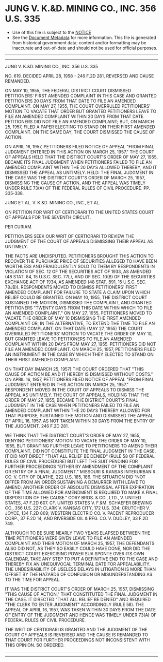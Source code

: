 ---
---

# JUNG V. K.&D. MINING CO., INC. 356 U.S. 335

* Use of this file is subject to the [NOTICE](https://github.com/publicdocs/notice/blob/master/NOTICE)
* See the [Document Metadata](../../../) for more information.
  This file is generated from historical government data; content and/or formatting may be inaccurate and out-of-date and should not be used for official purposes.

----------
----------

JUNG V. K.&D. MINING CO., INC. 356 U.S. 335

NO. 619.  DECIDED APRIL 28, 1958 - 246 F.2D 281, REVERSED AND CAUSE REMANDED.

ON MAY 10, 1955, THE FEDERAL DISTRICT COURT DISMISSED PETITIONERS' FIRST AMENDED COMPLAINT IN THIS CASE AND GRANTED PETITIONERS 20 DAYS FROM THAT DATE TO FILE AN AMENDED COMPLAINT.  ON MAY 27, 1955, THE COURT OVERRULED PETITIONERS' MOTION TO VACATE THAT ORDER BUT GRANTED PETITIONERS LEAVE TO FILE AN AMENDED COMPLAINT WITHIN 20 DAYS FROM THAT DATE.  PETITIONERS DID NOT FILE AN AMENDED COMPLAINT; BUT, ON MARCH 25, 1957, FILED A PAPER ELECTING TO STAND ON THEIR FIRST AMENDED COMPLAINT.  ON THE SAME DAY, THE COURT DISMISSED THE CAUSE OF ACTION.

ON APRIL 16, 1957, PETITIONERS FILED NOTICE OF APPEAL "FROM FINAL JUDGMENT ENTERED IN THIS ACTION ON MARCH 25, 1957."  THE COURT OF APPEALS HELD THAT THE DISTRICT COURT'S ORDER OF MAY 27, 1955, BECAME ITS FINAL JUDGMENT WHEN PETITIONERS FAILED TO FILE AN AMENDED COMPLAINT WITHIN THE 20 DAYS ALLOWED THEREBY, AND IT DISMISSED THE APPEAL AS UNTIMELY.  HELD:  THE FINAL JUDGMENT IN THE CASE WAS THE DISTRICT COURT'S ORDER OF MARCH 25, 1957, DISMISSING THE CAUSE OF ACTION, AND THE APPEAL WAS TIMELY UNDER RULE 73(A) OF THE FEDERAL RULES OF CIVIL PROCEDURE.  PP. 335-338.

JUNG ET AL. V. K.&D. MINING CO., INC., ET AL.

ON PETITION FOR WRIT OF CERTIORARI TO THE UNITED STATES COURT OF APPEALS FOR THE SEVENTH CIRCUIT.

PER CURIAM.

PETITIONERS SEEK OUR WRIT OF CERTIORARI TO REVIEW THE JUDGMENT OF THE COURT OF APPEALS DISMISSING THEIR APPEAL AS UNTIMELY.

THE FACTS ARE UNDISPUTED.  PETITIONERS BROUGHT THIS ACTION TO RECOVER THE PURCHASE PRICE OF SECURITIES ALLEGED TO HAVE BEEN WORTHLESS AND FRAUDULENTLY SOLD TO THEM BY RESPONDENTS IN VIOLATION OF SEC. 12 OF THE SECURITIES ACT OF 1933, AS AMENDED (48 STAT. 84, 15 U.S.C.  SEC. 77L), AND OF SEC. 10(B) OF THE SECURITIES EXCHANGE ACT OF 1934, AS AMENDED (48 STAT.  891, 15 U.S.C. SEC. 78JB)).  RESPONDENTS MOVED TO DISMISS PETITIONERS' FIRST AMENDED COMPLAINT FOR FAILURE TO STATE A CLAIM UPON WHICH RELIEF COULD BE GRANTED.  ON MAY 10, 1955, THE DISTRICT COURT SUSTAINED THE MOTION, DISMISSED THE COMPLAINT, AND GRANTED PETITIONERS "TWENTY DAYS FROM THIS DATE WITHIN WHICH TO FILE AN AMENDED COMPLAINT."  ON MAY 27, 1955, PETITIONERS MOVED TO VACATE THE ORDER OF MAY 10 DISMISSING THE FIRST AMENDED COMPLAINT OR, IN THE ALTERNATIVE, TO EXTEND THE TIME TO FILE AN AMENDED COMPLAINT.  ON THAT DATE (MAY 27, 1955) THE COURT OVERRULED PETITIONERS' MOTION TO VACATE THE ORDER OF MAY 10, BUT GRANTED LEAVE TO PETITIONERS TO FILE AN AMENDED COMPLAINT WITHIN 20 DAYS FROM MAY 27, 1955.  PETITIONERS DID NOT FILE AN AMENDED COMPLAINT.  ON MARCH 25, 1957, PETITIONERS FILED AN INSTRUMENT IN THE CASE BY WHICH THEY ELECTED TO STAND ON THEIR FIRST AMENDED COMPLAINT.

ON THAT DAY (MARCH 25, 1957) THE COURT ORDERED THAT "THIS CAUSE OF ACTION BE AND IT HEREBY IS DISMISSED WITHOUT COSTS."  ON APRIL 16, 1957, PETITIONERS FILED NOTICE OF APPEAL "FROM FINAL JUDGMENT ENTERED IN THIS ACTION ON MARCH 25, 1957."  RESPONDENT MOVED IN THE COURT OF APPEALS TO DISMISS THE APPEAL AS UNTIMELY.  THE COURT OF APPEALS, HOLDING THAT THE ORDER OF MAY 27, 1955, BECAME THE DISTRICT COURT'S FINAL JUDGMENT IN THE CASE WHEN PETITIONERS FAILED TO FILE AN AMENDED COMPLAINT WITHIN THE 20 DAYS THEREBY ALLOWED FOR THAT PURPOSE, SUSTAINED THE MOTION AND DISMISSED THE APPEAL OF APRIL 16, 1957, AS NOT TAKEN WITHIN 30 DAYS FROM THE ENTRY OF THE JUDGMENT.  246 F.2D 281.

WE THINK THAT THE DISTRICT COURT'S ORDER OF MAY 27, 1955, DENYING PETITIONERS' MOTION TO VACATE THE ORDER OF MAY 10, 1955, BUT GRANTING FURTHER LEAVE TO PETITIONERS TO AMEND THEIR COMPLAINT, DID NOT CONSTITUTE THE FINAL JUDGMENT IN THE CASE.  IT DID NOT DIRECT "THAT ALL RELIEF BE DENIED"  (RULE 58 OF FEDERAL RULES OF CIVIL PROCEDURE) BUT LEFT THE SUIT PENDING FOR FURTHER PROCEEDINGS "EITHER BY AMENDMENT OF THE COMPLAINT OR ENTRY OF A FINAL JUDGMENT."  MISSOURI & KANSAS INTERURBAN R. CO. V. CITY OF OLATHE, 222 U.S. 185, 186.  THE SITUATION DID "NOT DIFFER FROM AN ORDER SUSTAINING A DEMURRER WITH LEAVE TO AMEND; ANOTHER ORDER OF ABSOLUTE DISMISSAL AFTER EXPIRATION OF THE TIME ALLOWED FOR AMENDMENT IS REQUIRED TO MAKE A FINAL DISPOSITION OF THE CAUSE."  CORY BROS. & CO., LTD., V. UNITED STATES, 47 F.2D 607.  CF. UNITED STATES V. F.&M. SCHAEFER BREWING CO., 356 U.S. 227; CLARK V. KANSAS CITY, 172 U.S. 334; CRUTCHER V. JOYCE, 134 F.2D 809; WESTERN ELECTRIC CO. V. PACENT REPRODUCER CORP., 37 F.2D 14, AND RIVERSIDE OIL & RFG.  CO. V. DUDLEY, 33 F.2D 749.

ALTHOUGH TO BE SURE NEARLY TWO YEARS ELAPSED BETWEEN THE TIME PETITIONERS WERE GIVEN LEAVE TO FILE AN AMENDED COMPLAINT AND THEIR MOTION OF MARCH 25, 1957, THE DEFENDANTS ALSO DID NOT, AS THEY SO EASILY COULD HAVE DONE, NOR DID THE DISTRICT COURT EXERCISING POWER SUA SPONTE OVER ITS OWN CALENDAR, TAKE ANY STEP TO PUT A DEFINITIVE END TO THE CASE AND THEREBY FIX AN UNEQUIVOCAL TERMINAL DATE FOR APPEALABILITY.  THE UNDESIRABILITY OF USELESS DELAYS IN LITIGATION IS MORE THAN OFFSET BY THE HAZARDS OF CONFUSION OR MISUNDERSTANDING AS TO THE TIME FOR APPEAL.

IT WAS THE DISTRICT COURT'S ORDER OF MARCH 25, 1957, DISMISSING "THIS CAUSE OF ACTION," THAT CONSTITUTED THE FINAL JUDGMENT IN THE CASE.  IT DIRECTED "THAT ALL RELIEF BE DENIED" AND REQUIRED "THE CLERK TO ENTER JUDGMENT" ACCORDINGLY (RULE 58).  THE APPEAL OF APRIL 16, 1957, WAS TAKEN WITHIN 30 DAYS FROM THE DATE OF ENTRY OF THE JUDGMENT AND HENCE WAS TIMELY UNDER 73(A) OF FEDERAL RULES OF CIVIL PROCEDURE.

THE WRIT OF CERTIORARI IS GRANTED AND THE JUDGMENT OF THE COURT OF APPEALS IS REVERSED AND THE CAUSE IS REMANDED TO THAT COURT FOR FURTHER PROCEEDINGS NOT INCONSISTENT WITH THIS OPINION.  SO ORDERED.


----------
----------

